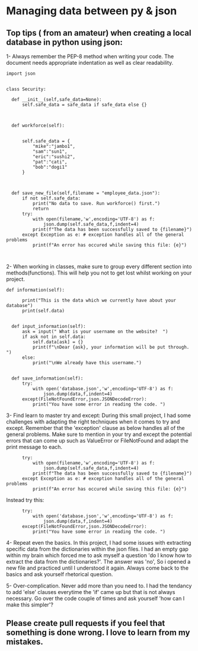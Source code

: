 # Managing data between py & json


## Top tips ( from an amateur) when creating a local database in python using json:

1- Always remember the PEP-8 method when writing your code. The document needs appropriate indentation as well as clear readability. 

  ```
import json


class Security:

    def __init__(self,safe_data=None):
        self.safe_data = safe_data if safe_data else {}



    def workforce(self):
        

        self.safe_data = {
            "mike":"jambo1",
            "sam":"sun1",
            "eric":"sushi2",
            "pat":"cati",
            "bob":"dogi1"
        }

        

    def save_new_file(self,filename = "employee_data.json"):
        if not self.safe_data:
            print("No data to save. Run workforce() first.")
            return
        try:
            with open(filename,'w',encoding='UTF-8') as f:
                json.dump(self.safe_data,f,indent=4)
            print(f"The data has been successfully saved to {filename}")
        except Exception as e: # exception handles all of the general problems 
            print(f"An error has occured while saving this file: {e}")



  ```
2- When working in classes, make sure to group every different section into methods(functions). This will help you not to get lost whilst working on your project.

  ```
  def information(self):

        print("This is the data which we currently have about your database")
        print(self.data)

    
    def input_information(self):
        ask = input(" What is your username on the website?  ")
        if ask not in self.data:
            self.data[ask] = {}
            print(f"\nDear {ask}, your information will be put through. ")
        else:
            print("\nWe already have this username.")
                

    def save_information(self):
        try:
            with open('database.json','w',encoding='UTF-8') as f:
                json.dump(data,f,indent=4)
        except(FileNotFoundError,json.JSONDecodeError):
            print("You have some error in reading the code. ")

  ```
3- Find learn to master try and except:
   During this small project, I had some challenges with adapting the right techniques when it comes to try and except. Remember that 
   the 'exception' clause as below handles all of the general problems. Make sure to mention in your try and except the potential errors that can come up
   such as ValueError or FileNotFound and adapt the print message to each. 

  ```
        try:
            with open(filename,'w',encoding='UTF-8') as f:
                json.dump(self.safe_data,f,indent=4)
            print(f"The data has been successfully saved to {filename}")
        except Exception as e: # exception handles all of the general problems 
            print(f"An error has occured while saving this file: {e}")
  ```

Instead try this:

  ```
        try:
            with open('database.json','w',encoding='UTF-8') as f:
                json.dump(data,f,indent=4)
        except(FileNotFoundError,json.JSONDecodeError):
            print("You have some error in reading the code. ")
  ```


4- Repeat even the basics. In this project, I had some issues with extracting specific data from the dictionaries within the json files. 
   I had an empty gap within my brain which forced me to ask myself a question 'do I know how to extract the data from the dictionaries?'.
   The answer was 'no', So i opened a new file and practiced until I understood it again. Always come back to the basics and ask yourself rhetorical question.


5- Over-complication.
   Never add more than you need to. I had the tendancy to add 'else' clauses everytime the 'if' came up but that is not always necessary.
   Go over the code couple of times and ask yourself 'how can I make this simpler'? 




## Please create pull requests if you feel that something is done wrong. I love to learn from my mistakes. 
